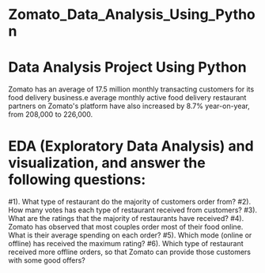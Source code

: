 # Zomato_Data_Analysis_Using_Python
# Data Analysis Project Using Python

Zomato has an average of 17.5 million monthly 
transacting customers for its food delivery business.e
average monthly active food delivery restaurant 
partners on Zomato's platform have also increased by 
8.7% year-on-year, from 208,000 to 226,000​.

# EDA (Exploratory Data Analysis) and visualization, and answer the following questions:
#1). What type of restaurant do the majority of customers order from?
#2). How many votes has each type of restaurant received from customers?
#3). What are the ratings that the majority of restaurants have received?
#4). Zomato has observed that most couples order most of their food online. What is their average spending on each order?
#5). Which mode (online or offline) has received the maximum rating?
#6). Which type of restaurant received more offline orders, so that Zomato can provide those customers with some good offers?
